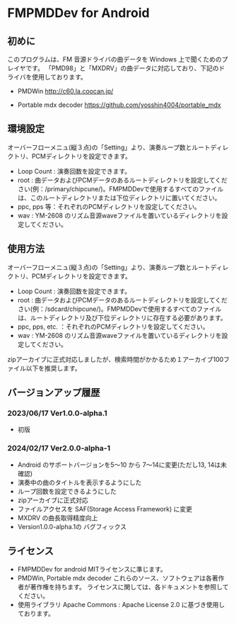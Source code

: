 # FMPMDDev for Android

## 初めに
このプログラムは、FM 音源ドライバの曲データを Windows 上で聞くためのプレイヤです。
「PMD98」と「MXDRV」の曲データに対応しており、下記のドライバを使用しております。

* PMDWin
http://c60.la.coocan.jp/

* Portable mdx decoder
https://github.com/yosshin4004/portable_mdx


## 環境設定
オーバーフローメニュ(縦３点)の「Setting」より、演奏ループ数とルートディレクトリ、PCMディレクトリを設定できます。
* Loop Count : 演奏回数を設定できます。
* root : 曲データおよびPCMデータのあるルートディレクトリを設定してください(例：/primary/chipcune/)。FMPMDDevで使用するすべてのファイルは、このルートディレクトリまたは下位ディレクトリに置いてください。
* ppc, pps 等：それぞれのPCMディレクトリを設定してください。
* wav : YM-2608 のリズム音源waveファイルを置いているディレクトリを設定してください。


## 使用方法
オーバーフローメニュ(縦３点)の「Setting」より、演奏ループ数とルートディレクトリ、PCMディレクトリを設定できます。
* Loop Count : 演奏回数を設定できます。
* root : 曲データおよびPCMデータのあるルートディレクトリを設定してください(例：/sdcard/chipcune/)。FMPMDDevで使用するすべてのファイルは、ルートディレクトリ及び下位ディレクトリに存在する必要があります。
* ppc, pps, etc. ：それぞれのPCMディレクトリを設定してください。
* wav : YM-2608 のリズム音源waveファイルを置いているディレクトリを設定してください。
  
zipアーカイブに正式対応しましたが、検索時間がかかるため１アーカイブ100ファイル以下を推奨します。


## バージョンアップ履歴
### 2023/06/17 Ver1.0.0-alpha.1
* 初版
### 2024/02/17 Ver2.0.0-alpha-1
* Android のサポートバージョンを5～10 から 7～14に変更(ただし13, 14は未確認)
* 演奏中の曲のタイトルを表示するようにした
* ループ回数を設定できるようにした
* zipアーカイブに正式対応
* ファイルアクセスを SAF(Storage Access Framework) に変更     
* MXDRV の曲長取得精度向上
* Version1.0.0-alpha.1の バグフィックス
 
## ライセンス
* FMPMDDev for android
 MITライセンスに準じます。
* PMDWin, Portable mdx decoder
 これらのソース、ソフトウェアは各著作者が著作権を持ちます。 ライセンスに関しては、各ドキュメントを参照してください。
* 使用ライブラリ
 Apache Commons : Apache License 2.0 に基づき使用しております。

